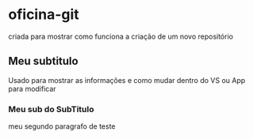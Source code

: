 # oficina-git
criada para mostrar como funciona a criação de um novo repositório 

## Meu subtitulo
Usado para mostrar as informações e como mudar dentro do VS ou App para modificar


### Meu sub do SubTitulo 
meu segundo paragrafo de teste

